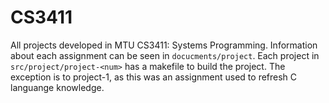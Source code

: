 # CS3411
All projects developed in MTU CS3411: Systems Programming. 
Information about each assignment can be seen in `docucments/project`.
Each project in `src/project/project-<num>` has a makefile to build the project. The exception is to project-1, as this was an assignment used to refresh C languange knowledge.
